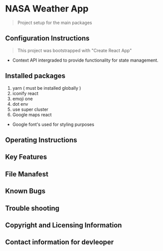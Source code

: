 # NASA Weather App


> Project setup for the main packages

## Configuration Instructions
> This project was bootstrapped  with "Create React App"
* Context API intergraded to provide functionality for state management.

## Installed packages

1. yarn ( must be installed globally )
2. iconify react
3. emoji one
4. dot env
5. use super cluster
6. Google maps react

* Google font's used for styling purposes

## Operating Instructions

## Key Features

## File Manafest

## Known Bugs

## Trouble shooting 

## Copyright and Licensing Information

## Contact information for devleoper
